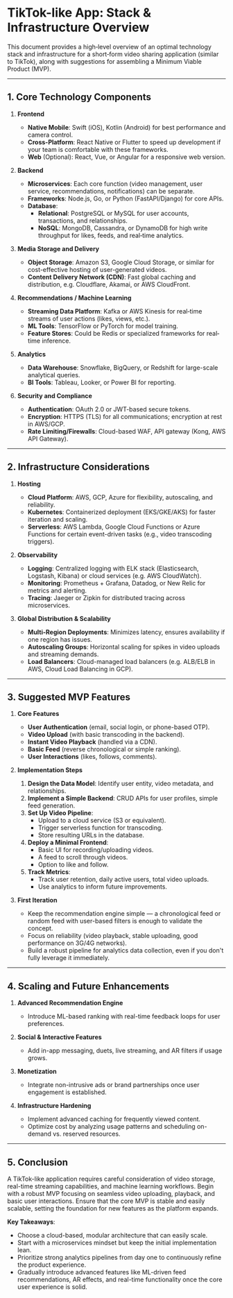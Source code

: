 # TikTok-like App: Stack & Infrastructure Overview

This document provides a high‐level overview of an optimal technology stack and infrastructure for a short‐form video sharing application (similar to TikTok), along with suggestions for assembling a Minimum Viable Product (MVP).

---

## 1. Core Technology Components

1. **Frontend**  
   - **Native Mobile**: Swift (iOS), Kotlin (Android) for best performance and camera control.  
   - **Cross-Platform**: React Native or Flutter to speed up development if your team is comfortable with these frameworks.  
   - **Web** (Optional): React, Vue, or Angular for a responsive web version.  

2. **Backend**  
   - **Microservices**: Each core function (video management, user service, recommendations, notifications) can be separate.  
   - **Frameworks**: Node.js, Go, or Python (FastAPI/Django) for core APIs.  
   - **Database**:  
     - **Relational**: PostgreSQL or MySQL for user accounts, transactions, and relationships.  
     - **NoSQL**: MongoDB, Cassandra, or DynamoDB for high write throughput for likes, feeds, and real‐time analytics.  

3. **Media Storage and Delivery**  
   - **Object Storage**: Amazon S3, Google Cloud Storage, or similar for cost-effective hosting of user-generated videos.  
   - **Content Delivery Network (CDN)**: Fast global caching and distribution, e.g. Cloudflare, Akamai, or AWS CloudFront.  

4. **Recommendations / Machine Learning**  
   - **Streaming Data Platform**: Kafka or AWS Kinesis for real‐time streams of user actions (likes, views, etc.).  
   - **ML Tools**: TensorFlow or PyTorch for model training.  
   - **Feature Stores**: Could be Redis or specialized frameworks for real‐time inference.  

5. **Analytics**  
   - **Data Warehouse**: Snowflake, BigQuery, or Redshift for large-scale analytical queries.  
   - **BI Tools**: Tableau, Looker, or Power BI for reporting.  

6. **Security and Compliance**  
   - **Authentication**: OAuth 2.0 or JWT-based secure tokens.  
   - **Encryption**: HTTPS (TLS) for all communications; encryption at rest in AWS/GCP.  
   - **Rate Limiting/Firewalls**: Cloud-based WAF, API gateway (Kong, AWS API Gateway).  

---

## 2. Infrastructure Considerations

1. **Hosting**  
   - **Cloud Platform**: AWS, GCP, Azure for flexibility, autoscaling, and reliability.  
   - **Kubernetes**: Containerized deployment (EKS/GKE/AKS) for faster iteration and scaling.  
   - **Serverless**: AWS Lambda, Google Cloud Functions or Azure Functions for certain event-driven tasks (e.g., video transcoding triggers).

2. **Observability**  
   - **Logging**: Centralized logging with ELK stack (Elasticsearch, Logstash, Kibana) or cloud services (e.g. AWS CloudWatch).  
   - **Monitoring**: Prometheus + Grafana, Datadog, or New Relic for metrics and alerting.  
   - **Tracing**: Jaeger or Zipkin for distributed tracing across microservices.  

3. **Global Distribution & Scalability**  
   - **Multi-Region Deployments**: Minimizes latency, ensures availability if one region has issues.  
   - **Autoscaling Groups**: Horizontal scaling for spikes in video uploads and streaming demands.  
   - **Load Balancers**: Cloud-managed load balancers (e.g. ALB/ELB in AWS, Cloud Load Balancing in GCP).  

---

## 3. Suggested MVP Features

1. **Core Features**  
   - **User Authentication** (email, social login, or phone-based OTP).  
   - **Video Upload** (with basic transcoding in the backend).  
   - **Instant Video Playback** (handled via a CDN).  
   - **Basic Feed** (reverse chronological or simple ranking).  
   - **User Interactions** (likes, follows, comments).

2. **Implementation Steps**  
   1. **Design the Data Model**: Identify user entity, video metadata, and relationships.  
   2. **Implement a Simple Backend**: CRUD APIs for user profiles, simple feed generation.  
   3. **Set Up Video Pipeline**:  
      - Upload to a cloud service (S3 or equivalent).  
      - Trigger serverless function for transcoding.  
      - Store resulting URLs in the database.  
   4. **Deploy a Minimal Frontend**:  
      - Basic UI for recording/uploading videos.  
      - A feed to scroll through videos.  
      - Option to like and follow.  
   5. **Track Metrics**:  
      - Track user retention, daily active users, total video uploads.  
      - Use analytics to inform future improvements.  

3. **First Iteration**  
   - Keep the recommendation engine simple — a chronological feed or random feed with user-based filters is enough to validate the concept.  
   - Focus on reliability (video playback, stable uploading, good performance on 3G/4G networks).  
   - Build a robust pipeline for analytics data collection, even if you don't fully leverage it immediately.  

---

## 4. Scaling and Future Enhancements

1. **Advanced Recommendation Engine**  
   - Introduce ML-based ranking with real-time feedback loops for user preferences.  

2. **Social & Interactive Features**  
   - Add in-app messaging, duets, live streaming, and AR filters if usage grows.  

3. **Monetization**  
   - Integrate non-intrusive ads or brand partnerships once user engagement is established.  

4. **Infrastructure Hardening**  
   - Implement advanced caching for frequently viewed content.  
   - Optimize cost by analyzing usage patterns and scheduling on-demand vs. reserved resources.

---

## 5. Conclusion

A TikTok-like application requires careful consideration of video storage, real-time streaming capabilities, and machine learning workflows. Begin with a robust MVP focusing on seamless video uploading, playback, and basic user interactions. Ensure that the core MVP is stable and easily scalable, setting the foundation for new features as the platform expands.

**Key Takeaways**:
- Choose a cloud-based, modular architecture that can easily scale.  
- Start with a microservices mindset but keep the initial implementation lean.  
- Prioritize strong analytics pipelines from day one to continuously refine the product experience.  
- Gradually introduce advanced features like ML-driven feed recommendations, AR effects, and real-time functionality once the core user experience is solid.
